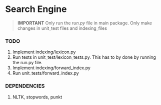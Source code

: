 # Search Engine

> __IMPORTANT__
> Only run the *run.py* file in main package.
> Only make changes in unit_test files and indexing_files

### TODO
1. Implement indexing/lexicon.py
2. Run tests in unit_test/lexicon_tests.py. This has to by done by running the run.py file.
3. Implement indexing/forward_index.py
4. Run unit_tests/forward_index.py

### DEPENDENCIES
1. NLTK, stopwords, punkt